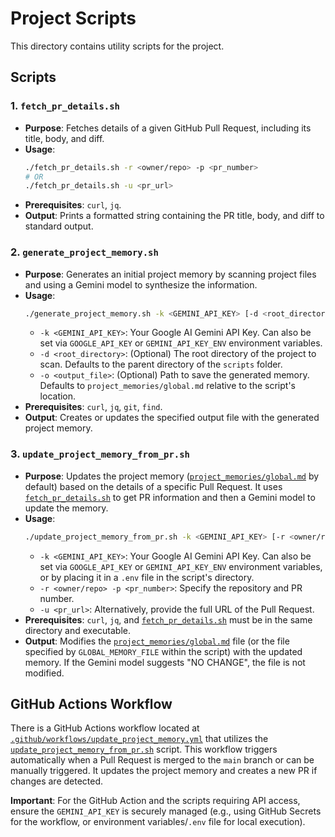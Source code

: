 # Project Scripts

This directory contains utility scripts for the project.

## Scripts

### 1. `fetch_pr_details.sh`

*   **Purpose**: Fetches details of a given GitHub Pull Request, including its title, body, and diff.
*   **Usage**:
    ```bash
    ./fetch_pr_details.sh -r <owner/repo> -p <pr_number>
    # OR
    ./fetch_pr_details.sh -u <pr_url>
    ```
*   **Prerequisites**: `curl`, `jq`.
*   **Output**: Prints a formatted string containing the PR title, body, and diff to standard output.

### 2. `generate_project_memory.sh`

*   **Purpose**: Generates an initial project memory by scanning project files and using a Gemini model to synthesize the information.
*   **Usage**:
    ```bash
    ./generate_project_memory.sh -k <GEMINI_API_KEY> [-d <root_directory>] [-o <output_file>]
    ```
    *   `-k <GEMINI_API_KEY>`: Your Google AI Gemini API Key. Can also be set via `GOOGLE_API_KEY` or `GEMINI_API_KEY_ENV` environment variables.
    *   `-d <root_directory>`: (Optional) The root directory of the project to scan. Defaults to the parent directory of the `scripts` folder.
    *   `-o <output_file>`: (Optional) Path to save the generated memory. Defaults to `project_memories/global.md` relative to the script's location.
*   **Prerequisites**: `curl`, `jq`, `git`, `find`.
*   **Output**: Creates or updates the specified output file with the generated project memory.

### 3. `update_project_memory_from_pr.sh`

*   **Purpose**: Updates the project memory ([`project_memories/global.md`](project_memories/global.md:1) by default) based on the details of a specific Pull Request. It uses [`fetch_pr_details.sh`](scripts/fetch_pr_details.sh:1) to get PR information and then a Gemini model to update the memory.
*   **Usage**:
    ```bash
    ./update_project_memory_from_pr.sh -k <GEMINI_API_KEY> [-r <owner/repo> -p <pr_number> | -u <pr_url>]
    ```
    *   `-k <GEMINI_API_KEY>`: Your Google AI Gemini API Key. Can also be set via `GOOGLE_API_KEY` or `GEMINI_API_KEY_ENV` environment variables, or by placing it in a `.env` file in the script's directory.
    *   `-r <owner/repo> -p <pr_number>`: Specify the repository and PR number.
    *   `-u <pr_url>`: Alternatively, provide the full URL of the Pull Request.
*   **Prerequisites**: `curl`, `jq`, and [`fetch_pr_details.sh`](scripts/fetch_pr_details.sh:1) must be in the same directory and executable.
*   **Output**: Modifies the [`project_memories/global.md`](project_memories/global.md:1) file (or the file specified by `GLOBAL_MEMORY_FILE` within the script) with the updated memory. If the Gemini model suggests "NO CHANGE", the file is not modified.

## GitHub Actions Workflow

There is a GitHub Actions workflow located at [`.github/workflows/update_project_memory.yml`](.github/workflows/update_project_memory.yml:1) that utilizes the [`update_project_memory_from_pr.sh`](scripts/update_project_memory_from_pr.sh:1) script. This workflow triggers automatically when a Pull Request is merged to the `main` branch or can be manually triggered. It updates the project memory and creates a new PR if changes are detected.

**Important**: For the GitHub Action and the scripts requiring API access, ensure the `GEMINI_API_KEY` is securely managed (e.g., using GitHub Secrets for the workflow, or environment variables/`.env` file for local execution).